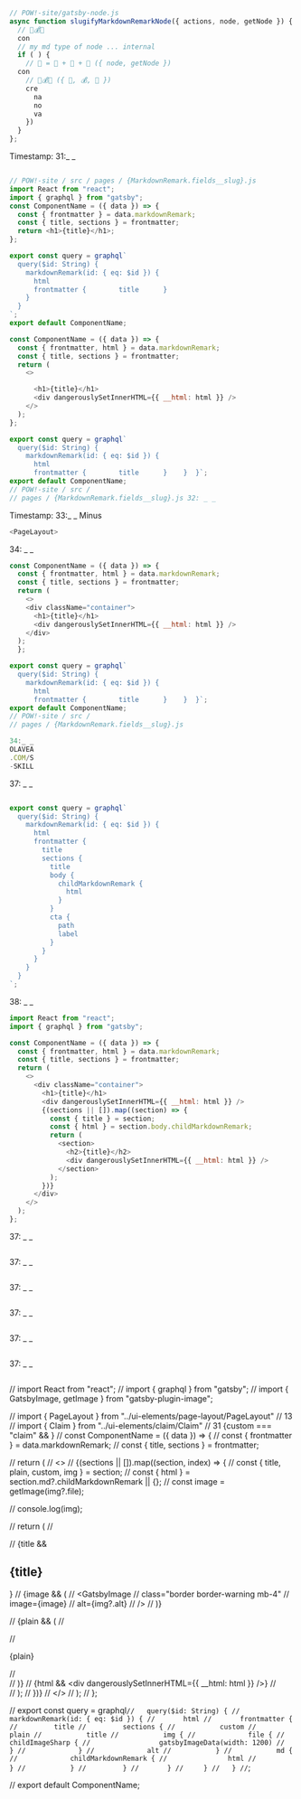 

```js
// POW!-site/gatsby-node.js
async function slugifyMarkdownRemarkNode({ actions, node, getNode }) {
  // 🔨💰🍓
  con
  // my md type of node ... internal
  if ( ) {
    // 🐛 = 🔨 + 📁 + 🎢 ({ node, getNode })
  con
    // 🔨💰🍓 ({ 🐛, 💰, 🐛 })
    cre
      na
      no
      va
    })
  }
};

```


Timestamp: 31:_ _
```js

// POW!-site / src / pages / {MarkdownRemark.fields__slug}.js
import React from "react";
import { graphql } from "gatsby";
const ComponentName = ({ data }) => {
  const { frontmatter } = data.markdownRemark;
  const { title, sections } = frontmatter;
  return <h1>{title}</h1>;
};

export const query = graphql`
  query($id: String) {
    markdownRemark(id: { eq: $id }) {
      html
      frontmatter {        title      }
    }
  }
`;
export default ComponentName;

```

```js
const ComponentName = ({ data }) => {
  const { frontmatter, html } = data.markdownRemark;
  const { title, sections } = frontmatter;
  return (
    <>

      <h1>{title}</h1>
      <div dangerouslySetInnerHTML={{ __html: html }} />
    </>
  );
};

export const query = graphql`
  query($id: String) {
    markdownRemark(id: { eq: $id }) {
      html
      frontmatter {        title      }    }  }`;
export default ComponentName;
// POW!-site / src /
// pages / {MarkdownRemark.fields__slug}.js 32: _ _

```
Timestamp: 33:_ _
Minus <PageLayout>
```js
<PageLayout>
```
 34: _ _
```js
const ComponentName = ({ data }) => {
  const { frontmatter, html } = data.markdownRemark;
  const { title, sections } = frontmatter;
  return (
    <>
    <div className="container">
      <h1>{title}</h1>
      <div dangerouslySetInnerHTML={{ __html: html }} />
    </div>
  );
  };

export const query = graphql`
  query($id: String) {
    markdownRemark(id: { eq: $id }) {
      html
      frontmatter {        title      }    }  }`;
export default ComponentName;
// POW!-site / src /
// pages / {MarkdownRemark.fields__slug}.js

34:_ _
OLAVEA
.COM/S
-SKILL


```

37: _ _
```js

export const query = graphql`
  query($id: String) {
    markdownRemark(id: { eq: $id }) {
      html
      frontmatter {
        title
        sections {
          title
          body {
            childMarkdownRemark {
              html
            }
          }
          cta {
            path
            label
          }
        }
      }
    }
  }
`;
```
38: _ _
```js
import React from "react";
import { graphql } from "gatsby";

const ComponentName = ({ data }) => {
  const { frontmatter, html } = data.markdownRemark;
  const { title, sections } = frontmatter;
  return (
    <>
      <div className="container">
        <h1>{title}</h1>
        <div dangerouslySetInnerHTML={{ __html: html }} />
        {(sections || []).map((section) => {
          const { title } = section;
          const { html } = section.body.childMarkdownRemark;
          return (
            <section>
              <h2>{title}</h2>
              <div dangerouslySetInnerHTML={{ __html: html }} />
            </section>
          );
        })}
      </div>
    </>
  );
};
```

37: _ _
```js
```
37: _ _
```js
```
37: _ _
```js
```
37: _ _
```js
```
37: _ _
```js
```
37: _ _
```js
```

// import React from "react";
// import { graphql } from "gatsby";
// import { GatsbyImage, getImage } from "gatsby-plugin-image";

// import { PageLayout } from "../ui-elements/page-layout/PageLayout"
// 13 <PageLayout title={title}>
// import { Claim } from "../ui-elements/claim/Claim"
// 31 {custom === "claim" && <Claim />}
// const ComponentName = ({ data }) => {
//   const { frontmatter } = data.markdownRemark;
//   const { title, sections } = frontmatter;

//   return (
//     <>
//       {(sections || []).map((section, index) => {
//         const { title, plain, custom, img } = section;
//         const { html } = section.md?.childMarkdownRemark || {};
//         const image = getImage(img?.file);

//         console.log(img);

//         return (
//           <section key={index} className="container">
//             {title && <h2>{title}</h2>}
//             {image && (
//               <GatsbyImage
//                 class="border border-warning mb-4"
//                 image={image}
//                 alt={img?.alt}
//               />
//             )}

//             {plain && (
//               <div>
//                 <p class="lead">{plain}</p>
//               </div>
//             )}
//             {html && <div dangerouslySetInnerHTML={{ __html: html }} />}
//           </section>
//         );
//       })}
//     </>
//   );
// };

// export const query = graphql`
//   query($id: String) {
//     markdownRemark(id: { eq: $id }) {
//       html
//       frontmatter {
//         title
//         sections {
//           custom
//           plain
//           title
//           img {
//             file {
//               childImageSharp {
//                 gatsbyImageData(width: 1200)
//               }
//             }
//             alt
//           }
//           md {
//             childMarkdownRemark {
//               html
//             }
//           }
//         }
//       }
//     }
//   }
// `;

// export default ComponentName;

```js